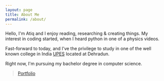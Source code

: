 ```yaml
---
layout: page
title: About Me
permalink: /about/
---
```


<p>
    Hello, I'm Atiq and I enjoy reading, researching &amp; creating things. My
    interest in coding started, when I heard python in one of a physics videos.
</p>
<p>
    Fast-forward to today, and I’ve the privilege to study in one of the well known college in India
    <a href="https://www.upes.ac.in/about-us" target="_blank">UPES</a> located at Dehradun.
</p>
<p>
    Right now, I'm pursuing my bachelor degree in computer science.
</p>

> <a href="https://atiq-ur-rehaman.netlify.app/" target="_blank">Portfolio</a>
